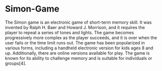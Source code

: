 # Simon-Game

The Simon game is an electronic game of short-term memory skill. It was invented by Ralph H. Baer and Howard J. Morrison, and it requires the player to repeat a series of tones and lights. The game becomes progressively more complex as the player succeeds, and it is over when the user fails or the time limit runs out. The game has been popularized in various forms, including a handheld electronic version for kids ages 8 and up. Additionally, there are online versions available for play. The game is known for its ability to challenge memory and is suitable for individuals or groups[4].

